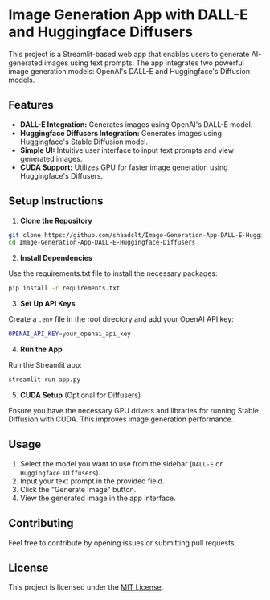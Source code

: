 # Image Generation App with DALL-E and Huggingface Diffusers
This project is a Streamlit-based web app that enables users to generate AI-generated images using text prompts. The app integrates two powerful image generation models: OpenAI's DALL-E and Huggingface's Diffusion models.

## Features
- **DALL-E Integration:** Generates images using OpenAI's DALL-E model.
- **Huggingface Diffusers Integration:** Generates images using Huggingface's Stable Diffusion model.
- **Simple UI:** Intuitive user interface to input text prompts and view generated images.
- **CUDA Support:** Utilizes GPU for faster image generation using Huggingface's Diffusers.

## Setup Instructions
1. **Clone the Repository**

```bash
git clone https://github.com/shaadclt/Image-Generation-App-DALL-E-Huggingface-Diffusers.git
cd Image-Generation-App-DALL-E-Huggingface-Diffusers
```

2. **Install Dependencies**

Use the requirements.txt file to install the necessary packages:

```bash
pip install -r requirements.txt
```

3. **Set Up API Keys**

Create a `.env` file in the root directory and add your OpenAI API key:

```bash
OPENAI_API_KEY=your_openai_api_key
```

4. **Run the App**

Run the Streamlit app:

```bash
streamlit run app.py
```

5. **CUDA Setup** (Optional for Diffusers)

Ensure you have the necessary GPU drivers and libraries for running Stable Diffusion with CUDA. This improves image generation performance.

## Usage
1. Select the model you want to use from the sidebar (`DALL-E` or `Huggingface Diffusers`).
2. Input your text prompt in the provided field.
3. Click the "Generate Image" button.
4. View the generated image in the app interface.

## Contributing
Feel free to contribute by opening issues or submitting pull requests.

## License
This project is licensed under the [MIT License](LICENSE.txt).
